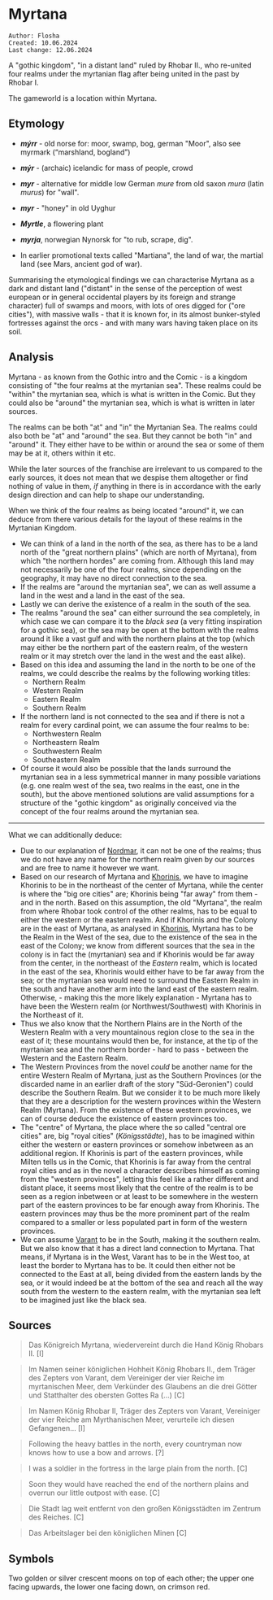 # Myrtana

``Author: Flosha``    
``Created: 10.06.2024``  
``Last change: 12.06.2024``  

A "gothic kingdom", "in a distant land" ruled by Rhobar II., who re-united four realms under the myrtanian flag after being united in the past by Rhobar I.

The gameworld is a location within Myrtana.

## Etymology

* ***mýrr*** - old norse for: moor, swamp, bog, german "Moor", also see myrmark (“marshland, bogland”)
* ***mýr*** - (archaic) icelandic for mass of people, crowd
* ***myr*** - alternative for middle low German *mure* from old saxon *mura* (latin *murus*) for "wall".
* ***myr*** - "honey" in old Uyghur
* ***Myrtle***, a flowering plant
* ***myrja***, norwegian Nynorsk for "to rub, scrape, dig".

* In earlier promotional texts called "Martiana", the land of war, the martial land (see Mars, ancient god of war).

Summarising the etymological findings we can characterise Myrtana as a dark and distant land ("distant" in the sense of the perception of west european or in general occidental players by its foreign and strange character) full of swamps and moors, with lots of ores digged for ("ore cities"), with massive walls - that it is known for, in its almost bunker-styled fortresses against the orcs - and with many wars having taken place on its soil. 


## Analysis

Myrtana - as known from the Gothic intro and the Comic - is a kingdom consisting of "the four realms at the myrtanian sea". These realms could be "within" the myrtanian sea, which is what is written in the Comic. But they could also be "around" the myrtanian sea, which is what is written in later sources. 

The realms can be both "at" and "in" the Myrtanian Sea. The realms could also both be "at" and "around" the sea. But they cannot be both "in" and "around" it. They either have to be within or around the sea or some of them may be at it, others within it etc. 

While the later sources of the franchise are irrelevant to us compared to the early sources, it does not mean that we despise them altogether or find nothing of value in them, *if* anything in there is in accordance with the early design direction and can help to shape our understanding. 

When we think of the four realms as being located "around" it, we can deduce from there various details for the layout of these realms in the Myrtanian Kingdom. 

* We can think of a land in the north of the sea, as there has to be a land north of the "great northern plains" (which are north of Myrtana), from which "the northern hordes" are coming from. Although this land may not necessarily be one of the four realms, since depending on the geography, it may have no direct connection to the sea.   
* If the realms are "around the myrtanian sea", we can as well assume a land in the west and a land in the east of the sea. 
* Lastly we can derive the existence of a realm in the south of the sea.
* The realms "around the sea" can either surround the sea completely, in which case we can compare it to the *black sea* (a very fitting inspiration for a gothic sea), or the sea may be open at the bottom with the realms around it like a vast gulf and with the northern plains at the top (which may either be the northern part of the eastern realm, of the western realm or it may stretch over the land in the west and the east alike).
* Based on this idea and assuming the land in the north to be one of the realms, we could describe the realms by the following working titles:
  * Northern Realm
  * Western Realm
  * Eastern Realm
  * Southern Realm
* If the northern land is not connected to the sea and if there is not a realm for every cardinal point, we can assume the four realms to be:
  * Northwestern Realm
  * Northeastern Realm
  * Southwestern Realm
  * Southeastern Realm
* Of course it would also be possible that the lands surround the myrtanian sea in a less symmetrical manner in many possible variations (e.g. one realm west of the sea, two realms in the east, one in the south), but the above mentioned solutions are valid assumptions for a structure of the "gothic kingdom" as originally conceived via the concept of the four realms around the myrtanian sea.  

--- 

What we can additionally deduce:  
* Due to our explanation of [Nordmar](/lore/nordmar), it can not be one of the realms; thus we do not have any name for the northern realm given by our sources and are free to name it however we want.  
* Based on our research of Myrtana and [Khorinis](/lore/khorinis), we have to imagine Khorinis to be in the northeast of the center of Myrtana, while the center is where the "big ore cities" are; Khorinis being "far away" from them - and in the north. Based on this assumption, the old "Myrtana", the realm from where Rhobar took control of the other realms, has to be equal to either the western or the eastern realm. And if Khorinis and the Colony are in the east of Myrtana, as analysed in [Khorinis](/lore/khorinis), Myrtana has to be the Realm in the West of the sea, due to the existence of the sea in the east of the Colony; we know from different sources that the sea in the colony is in fact the (myrtanian) sea and if Khorinis would be far away from the center, in the northeast of the *Eastern* realm, which is located in the east of the sea, Khorinis would either have to be far away from the sea; or the myrtanian sea would need to surround the Eastern Realm in the south and have another arm into the land east of the eastern realm. Otherwise, - making this the more likely explanation - Myrtana has to have been the Western realm (or Northwest/Southwest) with Khorinis in the Northeast of it.  
* Thus we also know that the Northern Plains are in the North of the Western Realm with a very mountainous region close to the sea in the east of it; these mountains would then be, for instance, at the tip of the myrtanian sea and the northern border - hard to pass - between the Western and the Eastern Realm.
* The Western Provinces from the novel *could* be another name for the entire Western Realm of Myrtana, just as the Southern Provinces (or the discarded name in an earlier draft of the story "Süd-Geronien") could describe the Southern Realm. But we consider it to be much more likely that they are a description for the western provinces within the Western Realm (Myrtana). From the existence of these western provinces, we can of course deduce the existence of eastern provinces too. 
* The "centre" of Myrtana, the place where the so called "central ore cities" are, big "royal cities" (*Königsstädte*), has to be imagined within either the western or eastern provinces or somehow inbetween as an additional region. If Khorinis is part of the eastern provinces, while Milten tells us in the Comic, that Khorinis is far away from the central royal cities and as in the novel a character describes himself as coming from the "western provinces", letting this feel like a rather different and distant place, it seems most likely that the centre of the realm is to be seen as a region inbetween or at least to be somewhere in the western part of the eastern provinces to be far enough away from Khorinis. The eastern provinces may thus be the more prominent part of the realm compared to a smaller or less populated part in form of the western provinces.   
* We can assume [Varant](/varant) to be in the South, making it the southern realm. But we also know that it has a direct land connection to Myrtana. That means, if Myrtana is in the West, Varant has to be in the West too, at least the border to Myrtana has to be. It could then either not be connected to the East at all, being divided from the eastern lands by the sea, or it would indeed be at the bottom of the sea and reach all the way south from the western to the eastern realm, with the myrtanian sea left to be imagined just like the black sea.


## Sources

> Das Königreich Myrtana, wiedervereint durch die Hand König Rhobars II. [I]

> Im Namen seiner königlichen Hohheit König Rhobars II., dem Träger des Zepters von Varant, dem Vereiniger der vier Reiche im myrtanischen Meer, dem Verkünder des Glaubens an die drei Götter und Statthalter des obersten Gottes Ra (...) [C]

> Im Namen König Rhobar II, Träger des Zepters von Varant, Vereiniger der vier Reiche am Myrthanischen Meer, verurteile ich diesen Gefangenen… [I]

> Following the heavy battles in the north, every countryman now knows how to use a bow and arrows. [?]

> I was a soldier in the fortress in the large plain from the north. [C]

> Soon they would have reached the end of the northern plains and overrun our little outpost with ease. [C]

> Die Stadt lag weit entfernt von den großen Königsstädten im Zentrum des Reiches. [C]

> Das Arbeitslager bei den königlichen Minen [C]


## Symbols

Two golden or silver crescent moons on top of each other; the upper one facing upwards, the lower one facing down, on crimson red.

